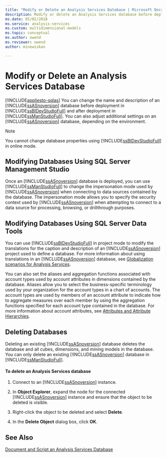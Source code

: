 ```yaml
---
title: "Modify or Delete an Analysis Services Database | Microsoft Docs"
description: Modify or delete an Analysis Services database before deployment in SQL Server Data Tools and after deployment in SQL Server Management Studio.
ms.date: 05/02/2018
ms.service: analysis-services
ms.custom: multidimensional-models
ms.topic: conceptual
ms.author: owend
ms.reviewer: owend
author: minewiskan

---
```

# Modify or Delete an Analysis Services Database
[!INCLUDE[appliesto-sqlas](../includes/appliesto-sqlas.md)]
  You can change the name and description of an [!INCLUDE[ssASnoversion](../includes/ssasnoversion-md.md)] database before deployment in [!INCLUDE[ssBIDevStudioFull](../includes/ssbidevstudiofull-md.md)] and after deployment in [!INCLUDE[ssManStudioFull](../includes/ssmanstudiofull-md.md)]. You can also adjust additional settings on an [!INCLUDE[ssASnoversion](../includes/ssasnoversion-md.md)] database, depending on the environment.  
  
> [!NOTE]  
>  You cannot change database properties using [!INCLUDE[ssBIDevStudioFull](../includes/ssbidevstudiofull-md.md)] in online mode.  
  
## Modifying Databases Using SQL Server Management Studio  
 Once an [!INCLUDE[ssASnoversion](../includes/ssasnoversion-md.md)] database is deployed, you can use [!INCLUDE[ssManStudioFull](../includes/ssmanstudiofull-md.md)] to change the impersonation mode used by [!INCLUDE[ssASnoversion](../includes/ssasnoversion-md.md)] when connecting to data sources contained by the database. The impersonation mode allows you to specify the security context used by [!INCLUDE[ssASnoversion](../includes/ssasnoversion-md.md)] when attempting to connect to a data source for processing, browsing, or drillthrough purposes.  
  
## Modifying Databases Using SQL Server Data Tools  
 You can use [!INCLUDE[ssBIDevStudioFull](../includes/ssbidevstudiofull-md.md)] in project mode to modify the translations for the caption and description of an [!INCLUDE[ssASnoversion](../includes/ssasnoversion-md.md)] project used to define a database. For more information about using translations in an [!INCLUDE[ssASnoversion](../includes/ssasnoversion-md.md)] database, see [Globalization scenarios for Analysis Services](../../analysis-services/globalization-scenarios-for-analysis-services.md).  
  
 You can also set the aliases and aggregation functions associated with account types used by account attributes in dimensions contained by the database. Aliases allow you to select the business-specific terminology used by your organization for the account types in a chart of accounts. The account types are used by members of an account attribute to indicate how to aggregate measures over each member by using the aggregation functions specified for each account type contained in the database. For more information about account attributes, see [Attributes and Attribute Hierarchies](../../analysis-services/multidimensional-models-olap-logical-dimension-objects/attributes-and-attribute-hierarchies.md).  
  
## Deleting Databases  
 Deleting an existing [!INCLUDE[ssASnoversion](../includes/ssasnoversion-md.md)] database deletes the database and all cubes, dimensions, and mining models in the database. You can only delete an existing [!INCLUDE[ssASnoversion](../includes/ssasnoversion-md.md)] database in [!INCLUDE[ssManStudioFull](../includes/ssmanstudiofull-md.md)].  
  
#### To delete an Analysis Services database  
  
1.  Connect to an [!INCLUDE[ssASnoversion](../includes/ssasnoversion-md.md)] instance.  
  
2.  In **Object Explorer**, expand the node for the connected [!INCLUDE[ssASnoversion](../includes/ssasnoversion-md.md)] instance and ensure that the object to be deleted is visible.  
  
3.  Right-click the object to be deleted and select **Delete**.  
  
4.  In the **Delete Object** dialog box, click **OK**.  
  
## See Also  
 [Document and Script an Analysis Services Database](../../analysis-services/multidimensional-models/document-and-script-an-analysis-services-database.md)  
  
  
